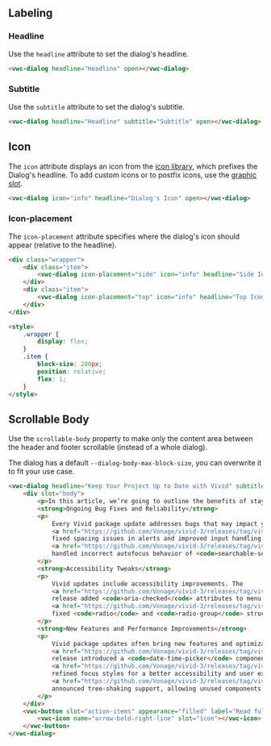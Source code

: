 ## Labeling

### Headline

Use the `headline` attribute to set the dialog's headline.

```html preview 230px
<vwc-dialog headline="Headline" open></vwc-dialog>
```

### Subtitle

Use the `subtitle` attribute to set the dialog's subtitle.

```html preview 230px
<vwc-dialog headline="Headline" subtitle="Subtitle" open></vwc-dialog>
```

## Icon

The `icon` attribute displays an icon from the [icon library](/icons/icons-gallery), which prefixes the Dialog's headline.
To add custom icons or to postfix icons, use the [graphic slot](/components/dialog/code/#slots).

<!-- Remove comments when Icon slot is added
<vwc-note connotation="warning" headline="Deprecated Prop: icon">
	<vwc-icon slot="icon" name="warning-line" label="Warning:"></vwc-icon>

The `icon` prop is deprecated (as of 05/25) and directly replaced with `icon` slot. `icon` is still functional in the component but will be removed in a future major release. This will be communicated when it's removal becomes a release candidate at the end of the support period.

</vwc-note>
-->

```html preview 230px
<vwc-dialog icon="info" headline="Dialog's Icon" open></vwc-dialog>
```

### Icon-placement

The `icon-placement` attribute specifies where the dialog's icon should appear (relative to the headline).

```html preview 290px
<div class="wrapper">
	<div class="item">
		<vwc-dialog icon-placement="side" icon="info" headline="Side Icon Placemnet" subtitle="side is default" open></vwc-dialog>
	</div>
	<div class="item">
		<vwc-dialog icon-placement="top" icon="info" headline="Top Icon Placemnet" subtitle="top is another option" open></vwc-dialog>
	</div>
</div>

<style>
	.wrapper {
		display: flex;
	}
	.item {
		block-size: 280px;
		position: relative;
		flex: 1;
	}
</style>
```

## Scrollable Body

Use the `scrollable-body` property to make only the content area between the header and footer scrollable (instead of a whole dialog).

The dialog has a default `--dialog-body-max-block-size`, you can overwrite it to fit your use case.

```html preview 540px
<vwc-dialog headline="Keep Your Project Up to Date with Vivid" subtitle="Why Staying Up to Date with Vivid Packages Matters" scrollable-body open>
	<div slot="body">
		<p>In this article, we’re going to outline the benefits of staying current with Vivid package updates, explain why major upgrades are now straightforward, and provide useful advice for keeping your Vue and React projects up to date.</p>
		<strong>Ongoing Bug Fixes and Reliability</strong>
		<p>
			Every Vivid package update addresses bugs that may impact your product’s stability. For example,
			<a href="https://github.com/Vonage/vivid-3/releases/tag/vivid-v4.22.0" target="_blank">v4.22.0</a>
			fixed spacing issues in alerts and improved input handling in date & time pickers, while
			<a href="https://github.com/Vonage/vivid-3/releases/tag/vivid-v4.17.0" target="_blank">v4.17.0</a>
			handled incorrect autofocus behavior of <code>searchable-select</code>. These fixes ensure your application remains reliable and visually consistent, benefiting both developers & end users experience.
		</p>
		<strong>Accessibility Tweaks</strong>
		<p>
			Vivid updates include accessibility improvements. The
			<a href="https://github.com/Vonage/vivid-3/releases/tag/vivid-v4.22.0" target="_blank">v4.22.0</a>
			release added <code>aria-checked</code> attributes to menu items, while
			<a href="https://github.com/Vonage/vivid-3/releases/tag/vivid-v4.18.0" target="_blank">v4.18.0</a>
			fixed <code>radio</code> and <code>radio-group</code> structures to make them work well with screen readers. Such enhancements help your products meet WCAG standards, making your interfaces more inclusive and reducing compliance risks.
		</p>
		<strong>New Features and Performance Improvements</strong>
		<p>
			Vivid package updates often bring new features and optimizations. The
			<a href="https://github.com/Vonage/vivid-3/releases/tag/vivid-v4.18.0" target="_blank">v4.18.0</a>
			release introduced a <code>date-time-picker</code> component, and
			<a href="https://github.com/Vonage/vivid-3/releases/tag/vivid-v4.20.0" target="_blank">v4.20.0</a>
			refined focus styles for a better accessibility and user experience. Performance enhancements are also regularly included: for example,
			<a href="https://github.com/Vonage/vivid-3/releases/tag/vivid-v4.5.0" target="_blank">v4.5.0</a>
			announced tree-shaking support, allowing unused components to be excluded from your production bundle for faster load times.
		</p>
	</div>
	<vwc-button slot="action-items" appearance="filled" label="Read full article" href="https://vivid.deno.dev/whats-new/why-staying-up-to-date-with-vivid-packages-matters/" target="_blank" icon-trailing>
		<vwc-icon name="arrow-bold-right-line" slot="icon"></vwc-icon>
	</vwc-button>
</vwc-dialog>
```
